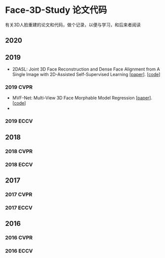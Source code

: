 # Face-3D-Study 论文代码
有关3D人脸重建的论文和代码，做个记录，以便与学习，和后来者阅读
## 2020 

## 2019 
- 2DASL: Joint 3D Face Reconstruction and Dense Face Alignment from A Single Image with 2D-Assisted Self-Supervised Learning [[paper](https://github.com/XgTu/2DASL)]. [[code](https://arxiv.org/abs/1903.09359)]
### 2019 CVPR
- MVF-Net: Multi-View 3D Face Morphable Model Regression [[paper](http://openaccess.thecvf.com/content_CVPR_2019/html/Wu_MVF-Net_Multi-View_3D_Face_Morphable_Model_Regression_CVPR_2019_paper.html)]. [[code](https://github.com/Fanziapril/mvfnet)]
- 
### 2019 ECCV

## 2018
### 2018 CVPR

### 2018 ECCV

## 2017
### 2017 CVPR

### 2017 ECCV


## 2016
### 2016 CVPR
### 2016 ECCV
